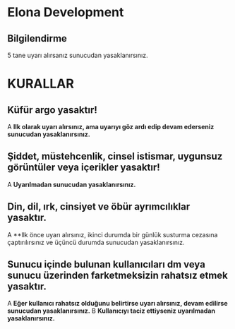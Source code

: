 # Elona Development 

 ## Bilgilendirme
 5 tane uyarı alırsanız sunucudan yasaklanırsınız.

# KURALLAR

## Küfür argo yasaktır!
A **Ilk olarak uyarı alırsınız, ama uyarıyı göz ardı edip devam ederseniz sunucudan yasaklanırsınız.**

## Şiddet, müstehcenlik, cinsel istismar, uygunsuz görüntüler veya içerikler yasaktır!
A **Uyarılmadan sunucudan yasaklanırsınız.**

## Din, dil, ırk, cinsiyet ve öbür ayrımcılıklar yasaktır.
A **Ilk önce uyarı alırsınız, ikinci durumda bir günlük susturma cezasına çaptırılırsınız ve üçüncü durumda sunucudan yasaklanırsınız.

## Sunucu içinde bulunan kullanıcıları dm veya sunucu üzerinden farketmeksizin rahatsız etmek yasaktır.
A **Eğer kullanıcı rahatsız olduğunu belirtirse uyarı alırsınız, devam edilirse sunucudan yasaklanırsınız.**
B **Kullanıcıyı taciz ettiyseniz uyarılmadan yasaklanırsınız.**
